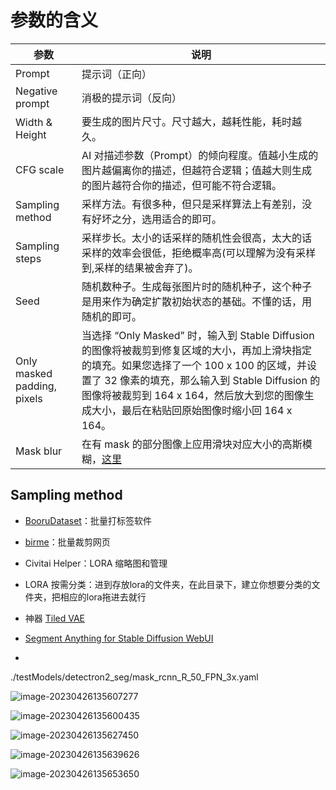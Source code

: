 # 参数的含义

| 参数                        | 说明                                                         |
| --------------------------- | ------------------------------------------------------------ |
| Prompt                      | 提示词（正向）                                               |
| Negative prompt             | 消极的提示词（反向）                                         |
| Width & Height              | 要生成的图片尺寸。尺寸越大，越耗性能，耗时越久。             |
| CFG scale                   | AI 对描述参数（Prompt）的倾向程度。值越小生成的图片越偏离你的描述，但越符合逻辑；值越大则生成的图片越符合你的描述，但可能不符合逻辑。 |
| Sampling method             | 采样方法。有很多种，但只是采样算法上有差别，没有好坏之分，选用适合的即可。 |
| Sampling steps              | 采样步长。太小的话采样的随机性会很高，太大的话采样的效率会很低，拒绝概率高(可以理解为没有采样到,采样的结果被舍弃了)。 |
| Seed                        | 随机数种子。生成每张图片时的随机种子，这个种子是用来作为确定扩散初始状态的基础。不懂的话，用随机的即可。 |
| Only masked padding, pixels | 当选择 “Only Masked” 时，输入到 Stable Diffusion 的图像将被裁剪到修复区域的大小，再加上滑块指定的填充。如果您选择了一个 100 x 100 的区域，并设置了 32 像素的填充，那么输入到 Stable Diffusion 的图像将被裁剪到 164 x 164，然后放大到您的图像生成大小，最后在粘贴回原始图像时缩小回 164 x 164。 |
| Mask blur                   | 在有 mask 的部分图像上应用滑块对应大小的高斯模糊，[这里](https://github.com/AUTOMATIC1111/stable-diffusion-webui/discussions/1526#discussioncomment-4259479) |



## Sampling method





- [BooruDataset](https://github.com/starik222/BooruDatasetTagManager)：批量打标签软件

- [birme](https://www.birme.net/?target_width=512&target_height=512)：批量裁剪网页

- Civitai Helper：LORA 缩略图和管理

- LORA 按需分类：进到存放lora的文件夹，在此目录下，建立你想要分类的文件夹，把相应的lora拖进去就行

- 神器 [Tiled VAE](https://github.com/pkuliyi2015/multidiffusion-upscaler-for-automatic1111)

- [Segment Anything for Stable Diffusion WebUI](https://github.com/continue-revolution/sd-webui-segment-anything)

- 



./testModels/detectron2_seg/mask_rcnn_R_50_FPN_3x.yaml



![image-20230426135607277](C:\Users\wt\AppData\Roaming\Typora\typora-user-images\image-20230426135607277.png)



![image-20230426135600435](C:\Users\wt\AppData\Roaming\Typora\typora-user-images\image-20230426135600435.png)

![image-20230426135627450](C:\Users\wt\AppData\Roaming\Typora\typora-user-images\image-20230426135627450.png)

![image-20230426135639626](C:\Users\wt\AppData\Roaming\Typora\typora-user-images\image-20230426135639626.png)

![image-20230426135653650](C:\Users\wt\AppData\Roaming\Typora\typora-user-images\image-20230426135653650.png)
